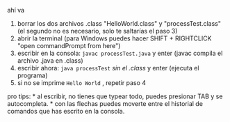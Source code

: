 ahí va
1. borrar los dos archivos .class "HelloWorld.class" y "processTest.class" (el segundo no es necesario, solo te saltarías el paso 3)
2. abrir la terminal (para Windows puedes hacer SHIFT + RIGHTCLICK "open commandPrompt from here")
3. escribir en la consola: `javac processTest.java` y enter (javac compila el archivo .java en .class)
4. escribir ahora: `java processTest` *sin el .class* y enter (ejecuta el programa)
5. si no se imprime `Hello World` , repetir paso 4

pro tips:
    * al escribir, no tienes que typear todo, puedes presionar TAB y se autocompleta.
    * con las flechas puedes moverte entre el historial de comandos que has escrito en la consola.
